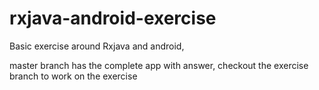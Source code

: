 # rxjava-android-exercise


Basic exercise around Rxjava and android,

master branch has the complete app with answer, checkout the exercise branch to work on the exercise
